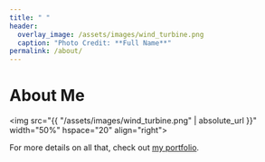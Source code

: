 ```yaml
---
title: " "
header:
  overlay_image: /assets/images/wind_turbine.png
  caption: "Photo Credit: **Full Name**"
permalink: /about/
---
```


# About Me

<img src="{{ "/assets/images/wind_turbine.png" | absolute_url }}"
width="50%" hspace="20" align="right">
  
For more details on all that, check out [my portfolio](/portfolio/). 

